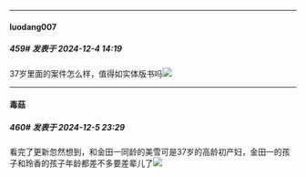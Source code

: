 ﻿
*****

####  luodang007  
##### 459#       发表于 2024-12-4 14:19

37岁里面的案件怎么样，值得如实体版书吗<img src="https://static.saraba1st.com/image/smiley/face2017/186.png" referrerpolicy="no-referrer">


*****

####  毒菇  
##### 460#       发表于 2024-12-5 23:29

看完了更新忽然想到，和金田一同龄的美雪可是37岁的高龄初产妇，金田一的孩子和玲香的孩子年龄都差不多要差辈儿了<img src="https://static.saraba1st.com/image/smiley/face2017/003.png" referrerpolicy="no-referrer">

